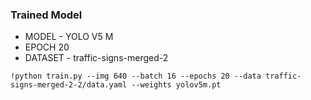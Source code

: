 
### Trained Model

* MODEL - YOLO V5 M
* EPOCH 20
* DATASET - traffic-signs-merged-2

```!python train.py --img 640 --batch 16 --epochs 20 --data traffic-signs-merged-2-2/data.yaml --weights yolov5m.pt```